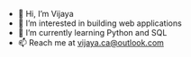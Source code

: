 - 👋 Hi, I’m Vijaya
- 👀 I’m interested in building web applications
- 🌱 I’m currently learning Python and SQL
- 📫 Reach me at vijaya.ca@outlook.com

<!---
vijaya-l/vijaya-l is a ✨ special ✨ repository because its `README.md` (this file) appears on your GitHub profile.
You can click the Preview link to take a look at your changes.
--->
